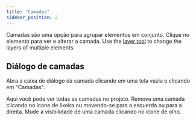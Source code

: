 ```yaml
---
title: "Camadas"
sidebar_position: 2
---
```


Camadas são uma opção para agrupar elementos em conjunto. Clique no elemento para ver e alterar a camada. Use the [layer tool](tools/layer.md) to change the layers of multiple elements.

## Diálogo de camadas

Abra a caixa de diálogo da camada clicando em uma tela vazia e clicando em "Camadas".

Aqui você pode ver todas as camadas no projeto. Remova uma camada clicando no ícone de lixeira ou movendo-se para a esquerda ou para a direita. Mude a visibilidade de uma camada clicando no ícone de olho.
